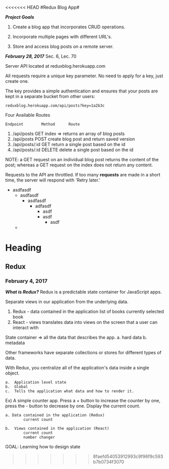 <<<<<<< HEAD
#Redux Blog App#

***Project Goals***

1.  Create a blog app that incorporates CRUD operations.

2.  Incorporate multiple pages with different URL's.

3.  Store and access blog posts on a remote server.

***February 28, 2017***
Sec. 6, Lec. 70

Server API located at reduxblog.herokuapp.com

All requests require a unique key parameter.  No need to apply for a key, just create one.  

The key provides a simple authentication and ensures that your posts are kept in a separate bucket from other users:
    
    reduxblog.herokuapp.com/api/posts?key=1a2b3c

Four Available Routes

    Endpoint        Method      Route
1.  /api/posts      GET         index => returns an array of blog posts
2.  /api/posts      POST        create blog post and return saved version
3.  /api/posts/:id  GET         return a single post based on the id
4.  /api/posts/:id  DELETE      delete a single post based on the id

NOTE:  a GET request on an individual blog post returns the content of the post; whereas a GET request on the index does not return any content.

Requests to the API are throttled.  If too many __requests__ are made in a short time, the server will respond with 'Retry later.'

*   asdfasdf
    -   asdfasdf
        +   asdfasdf
            *   adfasdf
                -   asdf
                -   asdf
                    +   asdf
    -   

Heading
=======
## Redux ##

### February 4, 2017

***What is Redux?***
Redux is a predictable state container for JavaScript apps.

Separate views in our application from the underlying data.

1.  Redux - data contained in the application
        list of books
        currently selected book
2.  React - views
        translates data into views on the screen that a user can interact with

State container => all the data that describes the app.
    a.  hard data
    b.  metadata

Other frameworks have separate collections or stores for different types of data.

With Redux, you centralize all of the application's data inside a single object.

    a.  Application level state
    b.  Global
    c.  Tells the application what data and how to render it.

Ex)  A simple counter app.  Press a + button to increase the counter by one, press the - button to decrease by one.  Display the current count.

    a. Data contained in the application (Redux)
            current count

    b.  Views contained in the application (React)
            current count
            number changer

GOAL:  Learning how to design state 



>>>>>>> 8faefd54053912993c9f96f9c593b7b0734f3070
